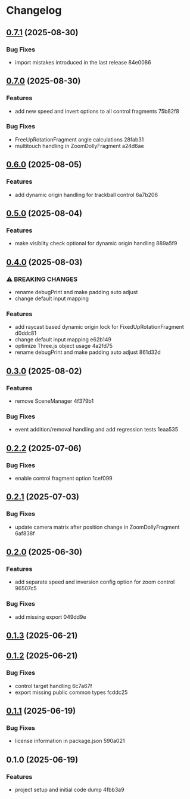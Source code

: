 # Changelog

## [0.7.1](https://github.com/gergely-ferenczy/three-bits/compare/v0.7.0...v0.7.1) (2025-08-30)

### Bug Fixes

- import mistakes introduced in the last release 84e0086

## [0.7.0](https://github.com/gergely-ferenczy/three-bits/compare/v0.6.0...v0.7.0) (2025-08-30)

### Features

- add new speed and invert options to all control fragments 75b82f8

### Bug Fixes

- FreeUpRotationFragment angle calculations 28fab31
- multitouch handling in ZoomDollyFragment a24d6ae

## [0.6.0](https://github.com/gergely-ferenczy/three-bits/compare/v0.5.0...v0.6.0) (2025-08-05)

### Features

- add dynamic origin handling for trackball control 6a7b206

## [0.5.0](https://github.com/gergely-ferenczy/three-bits/compare/v0.4.0...v0.5.0) (2025-08-04)

### Features

- make visiblity check optional for dynamic origin handling 889a5f9

## [0.4.0](https://github.com/gergely-ferenczy/three-bits/compare/v0.3.0...v0.4.0) (2025-08-03)

### ⚠ BREAKING CHANGES

- rename debugPrint and make padding auto adjust
- change default input mapping

### Features

- add raycast based dynamic origin lock for FixedUpRotationFragment d0ddc81
- change default input mapping e62b149
- optimize Three.js object usage 4a2fd75
- rename debugPrint and make padding auto adjust 861d32d

## [0.3.0](https://github.com/gergely-ferenczy/three-bits/compare/v0.2.2...v0.3.0) (2025-08-02)

### Features

- remove SceneManager 4f379b1

### Bug Fixes

- event addition/removal handling and add regression tests 1eaa535

## [0.2.2](https://github.com/gergely-ferenczy/three-bits/compare/v0.2.1...v0.2.2) (2025-07-06)

### Bug Fixes

- enable control fragment option 1cef099

## [0.2.1](https://github.com/gergely-ferenczy/three-bits/compare/v0.2.0...v0.2.1) (2025-07-03)

### Bug Fixes

- update camera matrix after position change in ZoomDollyFragment 6af838f

## [0.2.0](https://github.com/gergely-ferenczy/three-bits/compare/v0.1.3...v0.2.0) (2025-06-30)

### Features

- add separate speed and inversion config option for zoom control 96507c5

### Bug Fixes

- add missing export 049dd9e

## [0.1.3](https://github.com/gergely-ferenczy/three-bits/compare/v0.1.2...v0.1.3) (2025-06-21)

## [0.1.2](https://github.com/gergely-ferenczy/three-bits/compare/v0.1.1...v0.1.2) (2025-06-21)

### Bug Fixes

- control target handling 6c7a67f
- export missing public common types fcddc25

## [0.1.1](https://github.com/gergely-ferenczy/three-bits/compare/v0.1.0...v0.1.1) (2025-06-19)

### Bug Fixes

- license information in package.json 590a021

## 0.1.0 (2025-06-19)

### Features

- project setup and initial code dump 4fbb3a9
